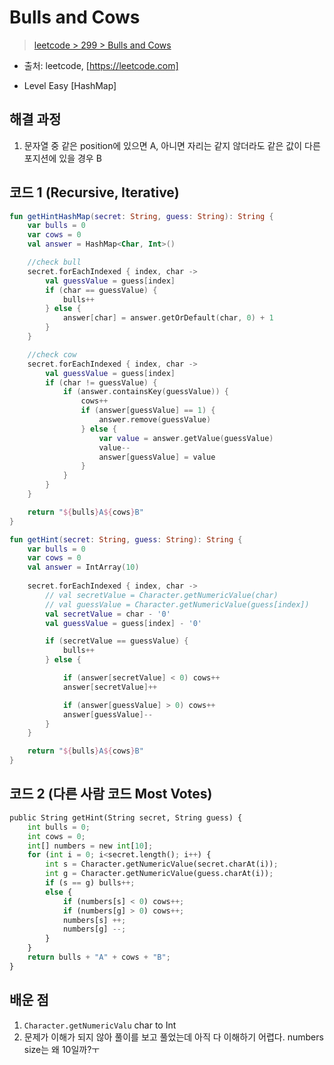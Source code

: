 # Bulls and Cows

> [leetcode > 299 > Bulls and Cows](https://leetcode.com/problems/bulls-and-cows/)
- 출처: leetcode, [https://leetcode.com]

- Level Easy [HashMap]

## 해결 과정

1. 문자열 중 같은 position에 있으면 A, 아니면 자리는 같지 않더라도 같은 값이 다른 포지션에 있을 경우 B


## 코드 1 (Recursive, Iterative)

```kotlin (HashMap)
fun getHintHashMap(secret: String, guess: String): String {
    var bulls = 0
    var cows = 0
    val answer = HashMap<Char, Int>()

    //check bull
    secret.forEachIndexed { index, char ->
        val guessValue = guess[index]
        if (char == guessValue) {
            bulls++
        } else {
            answer[char] = answer.getOrDefault(char, 0) + 1
        }
    }

    //check cow
    secret.forEachIndexed { index, char ->
        val guessValue = guess[index]
        if (char != guessValue) {
            if (answer.containsKey(guessValue)) {
                cows++
                if (answer[guessValue] == 1) {
                    answer.remove(guessValue)
                } else {
                    var value = answer.getValue(guessValue)
                    value--
                    answer[guessValue] = value
                }
            }
        }
    }

    return "${bulls}A${cows}B"
}
```

```kotlin (2)
fun getHint(secret: String, guess: String): String {
    var bulls = 0
    var cows = 0
    val answer = IntArray(10)
    
    secret.forEachIndexed { index, char ->
        // val secretValue = Character.getNumericValue(char)
        // val guessValue = Character.getNumericValue(guess[index])
        val secretValue = char - '0'
        val guessValue = guess[index] - '0'

        if (secretValue == guessValue) {
            bulls++
        } else {

            if (answer[secretValue] < 0) cows++
            answer[secretValue]++

            if (answer[guessValue] > 0) cows++
            answer[guessValue]--
        }
    }

    return "${bulls}A${cows}B"
}
```

## 코드 2 (다른 사람 코드 Most Votes)

```Python
public String getHint(String secret, String guess) {
    int bulls = 0;
    int cows = 0;
    int[] numbers = new int[10];
    for (int i = 0; i<secret.length(); i++) {
        int s = Character.getNumericValue(secret.charAt(i));
        int g = Character.getNumericValue(guess.charAt(i));
        if (s == g) bulls++;
        else {
            if (numbers[s] < 0) cows++;
            if (numbers[g] > 0) cows++;
            numbers[s] ++;
            numbers[g] --;
        }
    }
    return bulls + "A" + cows + "B";
}
```

## 배운 점
1. `Character.getNumericValu` char to Int
2. 문제가 이해가 되지 않아 풀이를 보고 풀었는데 아직 다 이해하기 어렵다. numbers size는 왜 10일까?ㅜ
